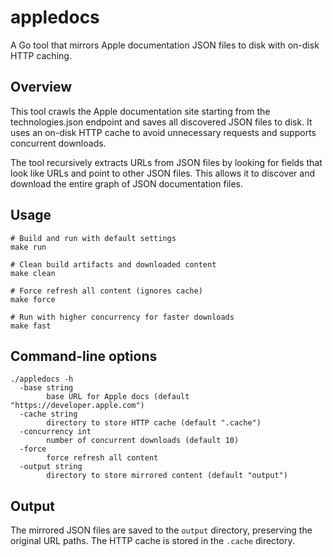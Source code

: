 # appledocs

A Go tool that mirrors Apple documentation JSON files to disk with on-disk HTTP caching.

## Overview

This tool crawls the Apple documentation site starting from the technologies.json endpoint and saves all discovered JSON files to disk. It uses an on-disk HTTP cache to avoid unnecessary requests and supports concurrent downloads.

The tool recursively extracts URLs from JSON files by looking for fields that look like URLs and point to other JSON files. This allows it to discover and download the entire graph of JSON documentation files.

## Usage

```
# Build and run with default settings
make run

# Clean build artifacts and downloaded content
make clean

# Force refresh all content (ignores cache)
make force

# Run with higher concurrency for faster downloads
make fast
```

## Command-line options

```
./appledocs -h
  -base string
    	base URL for Apple docs (default "https://developer.apple.com")
  -cache string
    	directory to store HTTP cache (default ".cache")
  -concurrency int
    	number of concurrent downloads (default 10)
  -force
    	force refresh all content
  -output string
    	directory to store mirrored content (default "output")
```

## Output

The mirrored JSON files are saved to the `output` directory, preserving the original URL paths. The HTTP cache is stored in the `.cache` directory.